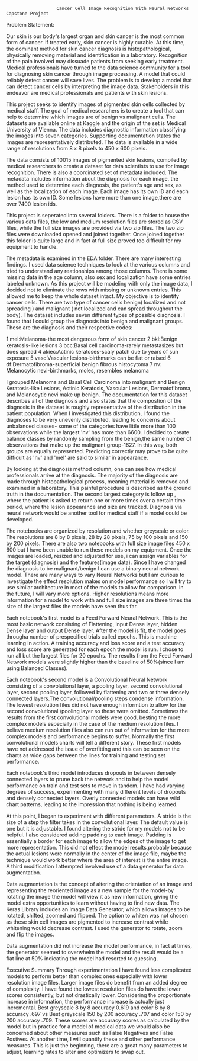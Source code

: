                        Cancer Cell Image Recognition With Neural Networks Capstone Project
Problem Statement:

  Our skin is our body's largest organ and skin cancer is the most common form of cancer. If treated early, skin cancer is highly curable. At this time, the dominant method for skin cancer diagnosis is histopathological, physically removing material and identification in a laboratory. Recognition of the pain involved may dissuade patients from seeking early treatment. Medical professionals have turned to the data science community for a tool for diagnosing skin cancer through image processing. A model that could reliably detect cancer will save lives. The problem is to develop a model that can detect cancer cells by interpreting the image data. Stakeholders in this endeavor are medical professionals and patients with skin lesions.

  This project seeks to identify images of pigmented skin cells collected by medical staff. The goal of medical researchers is to create a tool that can help to determine which images are of benign vs malignant cells. The datasets are available online at Kaggle and the origin of the set is Medical University of Vienna. The data includes diagnostic information classifying the images into seven categories. Supporting documentation states the images are representatively distributed. The data is available in a wide range of resolutions from 8 x 8 pixels to 450 x 600 pixels.

  The data consists of 10015 images of pigmented skin lesions, compiled by medical researchers to create a dataset for data scientists to use for image recognition. There is also a coordinated set of metadata included. The metadata includes information about the diagnosis for each image, the method used to determine each diagnosis, the patient's age and sex, as well as the localization of each image. Each image has its own ID and each lesion has its own ID. Some lesions have more than one image,there 
are over 7400 lesion ids.

   This project is seperated into several folders. There is a folder to house the various data files, the low and medium resolution files are stored as CSV files, while the full size images are provided via two zip files. The two zip files were downloaded opened and joined together. Once joined together this folder is quite large and in fact at full size proved too difficult for my equipment to handle. 
   
   The metadata is examined in the EDA folder. There are many interesting findings. I used data science techniques to look at the various columns and tried to understand any reationships among those columns. There is some missing data in the age column, also sex and localization have some entries labeled unknown. As this project will be modeling with only the image data, I decided not to eliminate the rows with missing or unknown entries. This allowed me to keep the whole dataset intact. My objective is to identify cancer cells. There are two type of cancer cells benign( localized and not spreading ) and malignant ( not localized and 
can spread throughout the body). The dataset includes seven different types of possible diagnosis. I found that I could group the 
diagnosis into benign and malignant groups. These are the diagnosis and their respective codes:

1 mel:Melanoma-the most dangerous form of skin cancer
2 bkl:Benign keratosis-like lesions
3 bcc:Basal cell carcinoma-rarely metastasizes but does spread
4 akiec:Actinic keratoses-scaly patch due to years of sun exposure
5 vasc:Vascular lesions-birthmarks can be flat or raised 
6 df:Dermatofibroma-superficial benign fibrous histocytoma
7 nv: Melanocytic nevi-birthmarks, moles, resembles melanoma 

  I grouped Melanoma and Basal Cell Carcinoma into malignant and Benign Keratosis-like Lesions, Actinic Keratosis, Vascular Lesions, Dermatofibroma, and Melanocytic nevi make up  benign. The documentation for this dataset describes all of the diagnosis and also states that the compostion of the diagnosis in the dataset is roughly representative of the distribution in the patient population. When I investigated this distribution, I found the diagnoses to be very unevenly distributed, leading to concerns about unbalanced classes- some of the categories have little more than 100 observations while the largest 'nv' has more than 
6600. I decided to create balance classes by randomly sampling from the benign,the same number of observations that make up the malignant group-1627. In this way, both groups are equally represented. Predicting correctly may prove to be quite difficult as 'nv' and 'mel' are said to similar in appearance.

  By looking at the diagnosis method column, one can see how medical professionals arrive at the diagnosis. The majority of the diagnosis are made through histopathological process, meaning material is removed and examined in a laboratory. This painful procedure is described as the ground truth in the documentation. The second largest category is follow up , where the patient is asked to return one or more times over a certain time period, where the lesion appearance and size are tracked. Diagnosis via neural network would be another tool for medical staff if a model could be developed.
  
  The notebooks are organized by resolution and whether greyscale or color. The resolutions are 8 by 8 pixels, 28 by 28 pixels, 75 by 100 pixels and 150 by 200 pixels. There are also two notebooks with full size image files 450 x 600 but I have been unable to run these models on my equipment. Once the images are loaded, resized and adjusted for use, i can assign variables for the target (diagnosis) and the features(image data). Since I have changed the diagnosis to be malignant/benign I can use a binary neural network model. There are many ways to vary Neural Networks but I am curious to investigate the effect resolution makes on model performance so I will try to use similar architecture in most of the models to allow for comparison. In the future, I will vary more options. Higher resolutions means more information for a model to work with and full size images are three times the size of the largest files the models have seen thus far.
  
  Each notebook's first model is a Feed Forward Neural Network. This is the most basic network consisting of Flattening, input Dense layer, hidden Dense layer and output Dense layer. After the model is fit, the model goes througha number of prespecified trials called epochs. This is machine learning in action. A training accuracy and loss score and a test accuracy and loss score are generated for each epoch the model is run. I chose to run all but the largest files for 20 epochs. The results from the Feed Forward Network models  were slightly higher than the baseline of 50%(since I am using Balanced Classes).
  
  Each notebook's second model is a Convolutional Neural Network consisting of a convolutional layer, a pooling layer, second convolutional layer, second pooling layer, followed by flattening and two or three densely connected layers.The convolutional/pooling steps condense information. The lowest resolution files did not have enough informtion to allow for the second convolutional /pooling layer so these were omitted. Sometimes the results from the first convolutional models were good, besting the more complex models especially in the case of the medium resolution files. I believe medium resolution files also can run out of information for the more complex models and performance begins to suffer. Normally the first convolutional models charts will tell a different story. These first models have not addressed the issue of overfitting and this can be seen on the charts as wide gaps between the lines for training and testing set performance. 
  
  Each notebook's third model introduces dropouts in between densely connected layers to prune back the network and to help the model performance on train and test sets to move in tandem. I have had varying degrees of success, experimenting with many different levels of dropouts and densely connected layers. Overly connected models can have wild chart patterns, leading to the impression that nothing is being learned.
  
  At this point, I began to experiment with different parameters. A stride is the size of a step the filter takes in the convolutional layer. The default value is one but it is adjustable. I found altering the stride for my models not to be helpful. I also considered adding padding to each image. Padding is essentially a border for each image to allow the edges of the image to get more representation. This did not effect the model results,probably because the actual lesions were normally in the center of the image file, maybe the technique would work better where the area of interest is the entire image. A third modification I attempted involved use of a data generator for data augmentation.
  
  Data augmentation is the concept of altering the orientation of an image and representing the reoriented image as a new sample for the model-by rotating the image the model will view it as new information, giving the model extra opportunities to learn without having to find new data. The Keras Library includes an Image Data Generator, which allows images to be rotated, shifted, zoomed and flipped. The option to whiten was not chosen as these skin cell images are pigmented to increase contrast while whitening would decrease contrast. I used the generator to rotate, zoom and flip the images. 
  
  Data augmentation did not increase the model performance, in fact at times, the generator seemed to overwhelm the model and the result would be a flat line at 50% indicating the model had resorted to guessing. 

Executive Summary
  Through experimentation I have found less complicated models to perform better than complex ones especially with lower resolution image files. Larger image files do benefit from an added degree of complexity. I have found the lowest resolution files do have the lower scores consistently, but not drastically lower. Considering the proportionate increase in information, the performance increase is actually just incremental. Best greyscale 8 by 8 accuracy 0.619 and color 8 by 8 accuracy .697 vs Best greyscale 150 by 200 accuracy .707 and color 150 by 200 accuracy .709. These scores are accuracy scores as calculated by the model but in practice for a model of medical data we would also be concerned about other measures such as False Negatives and False Postives. At another time, I will quantify these and other performance measures. This is just the beginning, there are a great many parameters to adjust, learning rates to alter and optimizers to swap out. 
  
  
 
















